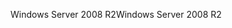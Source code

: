 <span data-ttu-id="39818-101">Windows Server 2008 R2</span><span class="sxs-lookup"><span data-stu-id="39818-101">Windows Server 2008 R2</span></span>